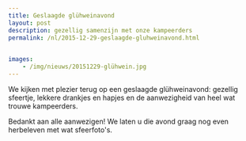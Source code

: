 ```yaml
---
title: Geslaagde glühweinavond
layout: post
description: gezellig samenzijn met onze kampeerders
permalink: /nl/2015-12-29-geslaagde-gluhweinavond.html

    
images: 
    - /img/nieuws/20151229-glühwein.jpg
---
```


We kijken met plezier terug op een geslaagde glühweinavond: gezellig sfeertje, lekkere drankjes en hapjes en de aanwezigheid van heel wat trouwe kampeerders.

Bedankt aan alle aanwezigen! We laten u die avond graag nog even herbeleven met wat sfeerfoto's.




